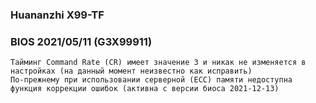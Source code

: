 ### Huananzhi X99-TF
### BIOS 2021/05/11 (G3X99911)

    Тайминг Command Rate (CR) имеет значение 3 и никак не изменяется в настройках (на данный момент неизвестно как исправить)
    По-прежнему при использовании серверной (ECC) памяти недоступна функция коррекции ошибок (активна с версии биоса 2021-12-13)
